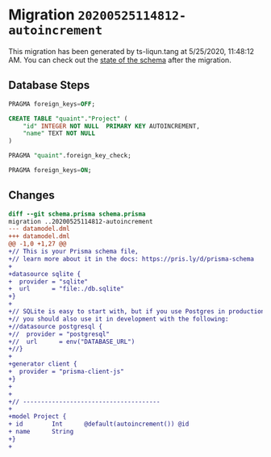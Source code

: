 # Migration `20200525114812-autoincrement`

This migration has been generated by ts-liqun.tang at 5/25/2020, 11:48:12 AM.
You can check out the [state of the schema](./schema.prisma) after the migration.

## Database Steps

```sql
PRAGMA foreign_keys=OFF;

CREATE TABLE "quaint"."Project" (
    "id" INTEGER NOT NULL  PRIMARY KEY AUTOINCREMENT,
    "name" TEXT NOT NULL
)

PRAGMA "quaint".foreign_key_check;

PRAGMA foreign_keys=ON;
```

## Changes

```diff
diff --git schema.prisma schema.prisma
migration ..20200525114812-autoincrement
--- datamodel.dml
+++ datamodel.dml
@@ -1,0 +1,27 @@
+// This is your Prisma schema file,
+// learn more about it in the docs: https://pris.ly/d/prisma-schema
+
+datasource sqlite {
+  provider = "sqlite"
+  url      = "file:./db.sqlite"
+}
+
+// SQLite is easy to start with, but if you use Postgres in production
+// you should also use it in development with the following:
+//datasource postgresql {
+//  provider = "postgresql"
+//  url      = env("DATABASE_URL")
+//}
+
+generator client {
+  provider = "prisma-client-js"
+}
+
+
+// --------------------------------------
+
+model Project {
+ id        Int      @default(autoincrement()) @id
+ name      String
+}
+
```
